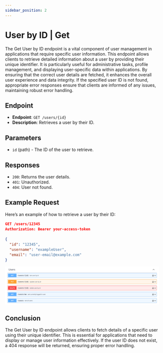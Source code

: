 ```yaml
---
sidebar_position: 2
---
```


# User by ID | Get

The Get User by ID endpoint is a vital component of user management in applications that require specific user information. This endpoint allows clients to retrieve detailed information about a user by providing their unique identifier. It is particularly useful for administrative tasks, profile management, and displaying user-specific data within applications. By ensuring that the correct user details are fetched, it enhances the overall user experience and data integrity. If the specified user ID is not found, appropriate error responses ensure that clients are informed of any issues, maintaining robust error handling.

## Endpoint
- **Endpoint**: `GET /users/{id}`
- **Description**: Retrieves a user by their ID.

## Parameters
- `id` (path) - The ID of the user to retrieve.

## Responses
- `200`: Returns the user details.
- `401`: Unauthorized.
- `404`: User not found.

## Example Request
Here’s an example of how to retrieve a user by their ID:
```json
GET /users/12345
Authorization: Bearer your-access-token

{
  "id": "12345",
  "username": "exampleUser",
  "email": "user-email@example.com"
}
```

![Schema endpoint](/img/endpoint/users.png)

## Conclusion

The Get User by ID endpoint allows clients to fetch details of a specific user using their unique identifier. This is essential for applications that need to display or manage user information effectively. If the user ID does not exist, a 404 response will be returned, ensuring proper error handling.
